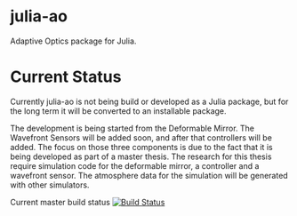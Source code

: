 julia-ao
========

Adaptive Optics package for Julia.

Current Status
==============

Currently julia-ao is not being build or developed as a Julia package, but for the long term it will be converted to an installable package.

The development is being started from the Deformable Mirror. The Wavefront Sensors will be added soon, and after that controllers will be added. The focus on those three components is due to the fact that it is being developed as part of a master thesis. The research for this thesis require simulation code for the deformable mirror, a controller and a wavefront sensor. The atmosphere data for the simulation will be generated with other simulators.

Current master build status
[![Build Status](https://travis-ci.org/forcaeluz/julia-ao.svg?branch=master)](https://travis-ci.org/forcaeluz/julia-ao)
